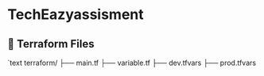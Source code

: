 # TechEazyassisment
## 📁 Terraform Files
`text
terraform/
├── main.tf
├── variable.tf
├── dev.tfvars
├── prod.tfvars








  
